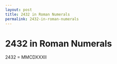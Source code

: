 ```yaml
---
layout: post
title: 2432 in Roman Numerals
permalink: 2432-in-roman-numerals
---
```


# 2432 in Roman Numerals

2432 = MMCDXXXII
